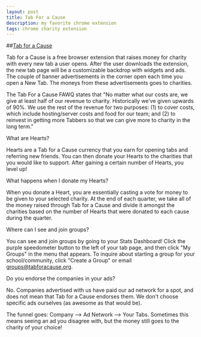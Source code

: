 ```yaml
---
layout: post
title: Tab For a Cause
description: my favorite chrome extension
tags: chrome charity extension
---
```



##[Tab for a Cause](http://www.tabforacause.org/?r=11041284)

Tab for a Cause is a free browser extension that raises money for charity with every new tab a user opens. 
After the user downloads the extension, the new tab page will be a customizable backdrop with widgets and ads. 
The couple of banner advertisements in the corner open each time you open a New Tab. 
The moneys from these advertisements goes to charities.

The Tab For a Cause FAWQ states that
"No matter what our costs are, we give at least half of our revenue to charity. 
Historically we’ve given upwards of 90%. 
We use the rest of the revenue for two purposes: 
(1) to cover costs, which include hosting/server costs and food for our team; and 
(2) to reinvest in getting more Tabbers so that we can give more to charity in the long term."



What are Hearts?

Hearts are a Tab for a Cause currency that you earn for opening tabs and referring new friends. You can then donate your Hearts to the charities that you would like to support. After gaining a certain number of Hearts, you level up!

What happens when I donate my Hearts?

When you donate a Heart, you are essentially casting a vote for money to be given to your selected charity. At the end of each quarter, we take all of the money raised through Tab for a Cause and divide it amongst the charities based on the number of Hearts that were donated to each cause during the quarter.




Where can I see and join groups?

You can see and join groups by going to your Stats Dashboard! Click the purple speedometer button to the left of your tab page, and then click "My Groups" in the menu that appears. To inquire about starting a group for your school/community, click "Create a Group" or email groups@tabforacause.org.


Do you endorse the companies in your ads?

No. Companies advertised with us have paid our ad network for a spot, and does not mean that Tab for a Cause endorses them. We don't choose specific ads ourselves (as awesome as that would be).

The funnel goes: Company --> Ad Network --> Your Tabs. Sometimes this means seeing an ad you disagree with, but the money still goes to the charity of your choice!

